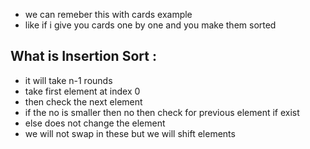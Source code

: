 - we can remeber this with cards example
- like if i give you cards one by one and you make them sorted
## What is Insertion Sort :
- it will take n-1 rounds
- take first element at index 0
- then check the next element 
- if the no is smaller then no then check for previous element if exist
- else does not change the element
- we will not swap in these but we will shift elements